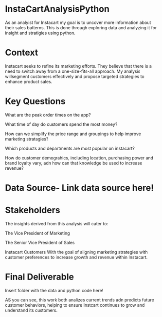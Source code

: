# InstaCartAnalysisPython

As an analyist for Instacart my goal is to uncover more information about their sales batterns. This is done through exploring data and analyzing it for insight and stratigies using python.

# Context
Instacart seeks to refine its marketing efforts. They believe that there is a need to switch away from a one-size-fits-all approach. My analysis willsegment customers effectively and propose targeted strategies to enhance product sales.

# Key Questions

What are the peak order times on the app?

What time of day do customers spend the most money?

How can we simplify the price range and groupings to help improve marketing stratagies?

Which products and departments are most popular on instacart?

How do customer demograhics, including location, purchasing power and brand loyalty vary, adn how can that knowledge be used to increase revenue?

# Data Source- Link data source here!

# Stakeholders

The insights derived from this analysis will cater to:

The Vice President of Marketing

The Senior Vice President of Sales

Instacart Customers
With the goal of aligning marketing strategies with customer preferences to increase growth and revenue within Instacart.

 # Final Deliverable

 Insert folder with the data and python code here!

 AS you can see, this work both analizes current trends adn predicts future customer behaviors, helping to ensure Instcart continues to grow and understand its customers.

